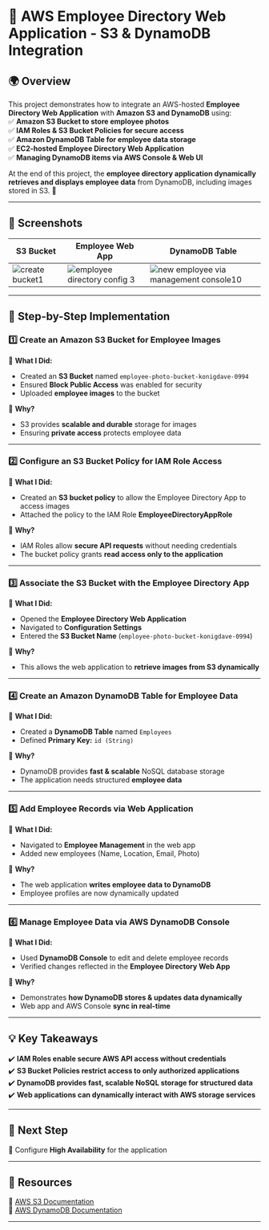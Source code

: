 # 🚀 AWS Employee Directory Web Application - S3 & DynamoDB Integration  

## 🌍 Overview  
This project demonstrates how to integrate an AWS-hosted **Employee Directory Web Application** with **Amazon S3 and DynamoDB** using:  
✅ **Amazon S3 Bucket to store employee photos**  
✅ **IAM Roles & S3 Bucket Policies for secure access**  
✅ **Amazon DynamoDB Table for employee data storage**  
✅ **EC2-hosted Employee Directory Web Application**  
✅ **Managing DynamoDB items via AWS Console & Web UI**  

At the end of this project, the **employee directory application dynamically retrieves and displays employee data** from DynamoDB, including images stored in S3. 🎉  

---

## **📸 Screenshots**  
| S3 Bucket | Employee Web App | DynamoDB Table |  
|------------|----------------|---------------|  
| ![create bucket1](https://github.com/user-attachments/assets/0efe3edd-28df-4a2b-9c44-d1680fe02836) | ![employee directory config 3](https://github.com/user-attachments/assets/f7f9c3dc-c58f-4439-af6b-0ba19c1e004c) | ![new employee via management console10](https://github.com/user-attachments/assets/dbef48b4-86a7-4e5a-a0a1-5c216e41fc61) |  

---

## 🚀 **Step-by-Step Implementation**  

### **1️⃣ Create an Amazon S3 Bucket for Employee Images**  
📌 **What I Did:**  
- Created an **S3 Bucket** named `employee-photo-bucket-konigdave-0994`  
- Ensured **Block Public Access** was enabled for security  
- Uploaded **employee images** to the bucket  

📌 **Why?**  
- S3 provides **scalable and durable** storage for images  
- Ensuring **private access** protects employee data  

---

### **2️⃣ Configure an S3 Bucket Policy for IAM Role Access**  
📌 **What I Did:**  
- Created an **S3 bucket policy** to allow the Employee Directory App to access images  
- Attached the policy to the IAM Role **EmployeeDirectoryAppRole**  

📌 **Why?**  
- IAM Roles allow **secure API requests** without needing credentials  
- The bucket policy grants **read access only to the application**  

---

### **3️⃣ Associate the S3 Bucket with the Employee Directory App**  
📌 **What I Did:**  
- Opened the **Employee Directory Web Application**  
- Navigated to **Configuration Settings**  
- Entered the **S3 Bucket Name** (`employee-photo-bucket-konigdave-0994`)  

📌 **Why?**  
- This allows the web application to **retrieve images from S3 dynamically**  

---

### **4️⃣ Create an Amazon DynamoDB Table for Employee Data**  
📌 **What I Did:**  
- Created a **DynamoDB Table** named `Employees`  
- Defined **Primary Key:** `id (String)`  

📌 **Why?**  
- DynamoDB provides **fast & scalable** NoSQL database storage  
- The application needs structured **employee data**  

---

### **5️⃣ Add Employee Records via Web Application**  
📌 **What I Did:**  
- Navigated to **Employee Management** in the web app  
- Added new employees (Name, Location, Email, Photo)  

📌 **Why?**  
- The web application **writes employee data to DynamoDB**  
- Employee profiles are now dynamically updated  

---

### **6️⃣ Manage Employee Data via AWS DynamoDB Console**  
📌 **What I Did:**  
- Used **DynamoDB Console** to edit and delete employee records  
- Verified changes reflected in the **Employee Directory Web App**  

📌 **Why?**  
- Demonstrates **how DynamoDB stores & updates data dynamically**  
- Web app and AWS Console **sync in real-time**  

---

## **💡 Key Takeaways**  
✔️ **IAM Roles enable secure AWS API access without credentials**  
✔️ **S3 Bucket Policies restrict access to only authorized applications**  
✔️ **DynamoDB provides fast, scalable NoSQL storage for structured data**  
✔️ **Web applications can dynamically interact with AWS storage services**  

---

## **📌 Next Step**  
🔹 Configure **High Availability** for the application 


---

## 🔗 **Resources**  
📖 [AWS S3 Documentation](https://docs.aws.amazon.com/s3/)  
📖 [AWS DynamoDB Documentation](https://docs.aws.amazon.com/dynamodb/)  

---

